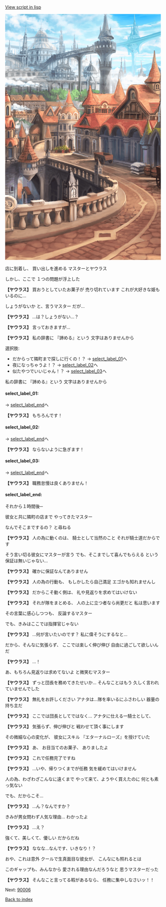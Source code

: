 [View script in lisp](../scripts/10371203.txt)

![town.png](../images/backgrounds/town.png)

店に到着し、
買い出しを進める
マスターとヤウラス

しかし、ここで
１つの問題が浮上した

**【ヤウラス】**
買おうとしていたお菓子が
売り切れています
これが大好きな姫もいるのに…

しょうがないか
と、言うマスター
だが…

**【ヤウラス】**
…は？しょうがない…？

**【ヤウラス】**
言っておきますが…

**【ヤウラス】**
私の辞書に
『諦める』という
文字はありませんから

選択肢:
- だからって隣町まで探しに行くの！？ → [select_label_01](#select_label_01)へ
- 夜になっちゃうよ！？ → [select_label_02](#select_label_02)へ
- 似たやつでいいじゃん！？ → [select_label_03](#select_label_03)へ

私の辞書に
『諦める』という
文字はありませんから

#### select_label_01:
 → [select_label_end](#select_label_end)へ

**【ヤウラス】**
もちろんです！

#### select_label_02:
 → [select_label_end](#select_label_end)へ

**【ヤウラス】**
ならないように急ぎます！

#### select_label_03:
 → [select_label_end](#select_label_end)へ

**【ヤウラス】**
職務怠慢は良くありません！

#### select_label_end:

それから１時間後─

彼女と共に隣町の店まで
やってきたマスター

なんでそこまでするの？
と尋ねる

**【ヤウラス】**
人の為に動くのは、
騎士として当然のこと
それが騎士道だからです

そう言い切る彼女にマスターが言う
でも、そこまでして喜んでもらえる
という保証は無いじゃない…

**【ヤウラス】**
確かに保証なんてありません

**【ヤウラス】**
人の為の行動も、
もしかしたら自己満足
エゴかも知れませんし

**【ヤウラス】**
だからこそ動く側は、
礼や見返りを求めてはいけない

**【ヤウラス】**
それが隊をまとめる、
人の上に立つ者なら尚更だと
私は思います

その言葉に感心しつつも、
反論するマスター

でも、きみはここでは指揮官じゃない

**【ヤウラス】**
…何が言いたいのです？
私に偉そうにするなと…

だから、そんなに気張らず、
ここでは楽しく伸び伸び
自由に過ごして欲しいんだ

**【ヤウラス】**
…！

あ、もちろん見返りは求めてないよ
と微笑むマスター

**【ヤウラス】**
ずっと団長を務めてきたせいか…
そんなことはもう
久しく言われていませんでした

**【ヤウラス】**
無礼をお許しください
アナタは…隊を率いるにふさわしい
器量の持ち主だ

**【ヤウラス】**
ここでは団長としてではなく…
アナタに仕える一騎士として、

**【ヤウラス】**
気張らず、伸び伸びと
戦わせて頂く事にします

その微細な心の変化が、
彼女にスキル
『エターナルローズ』を授けていた

**【ヤウラス】**
あ、
お目当てのお菓子、
ありましたよ

**【ヤウラス】**
これで任務完了ですね

**【ヤウラス】**
…いや、帰りつくまでが任務
気を緩めてはいけません

人の為、わざわざこんなに遠くまで
やって来て、ようやく買えたのに
何とも素っ気ない

でも、だからこそ…

**【ヤウラス】**
…ん？なんですか？

きみが男女問わず人気な理由…
わかったよ

**【ヤウラス】**
…え？

強くて、美しくて、優しい
だからだね

**【ヤウラス】**
ななな…なんです、いきなり！？

おや、これは意外
クールで生真面目な彼女が、
こんなにも照れるとは

このギャップも、みんなから
愛される理由なんだろうなと
思うマスターだった

**【ヤウラス】**
そんなこと言ってる暇があるなら、
任務に集中しなさいッ！！


Next: [90006](90006.md)

[Back to index](index.md)
